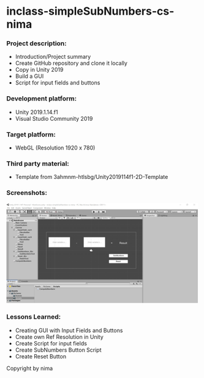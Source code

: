 # inclass-simpleSubNumbers-cs-nima

### Project description: 

* Introduction/Project summary 
* Create GitHub repository and clone it locally
* Copy in Unity 2019
* Build a GUI
* Script for input fields and buttons

### Development platform: 
* Unity 2019.1.14.f1
* Visual Studio Community 2019

### Target platform: 
* WebGL (Resolution 1920 x 780)

### Third party material: 
* Template from 3ahmnm-htlsbg/Unity2019114f1-2D-Template 

### Screenshots:

<div>
<img src = "./Screenshots/inclass-simpleSubNumbers-cs-nima.JPG" width="500">

### Lessons Learned: 
* Creating GUI with Input Fields and Buttons
* Create own Ref Resolution in Unity
* Create Script for input fields
* Create SubNumbers Button Script 
* Create Reset Button

Copyright by nima